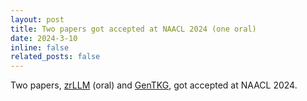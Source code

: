 ```yaml
---
layout: post
title: Two papers got accepted at NAACL 2024 (one oral)
date: 2024-3-10 
inline: false
related_posts: false
---
```


Two papers, [zrLLM](https://arxiv.org/abs/2311.10112) (oral) and [GenTKG](https://arxiv.org/abs/2310.07793), got accepted at NAACL 2024. 
